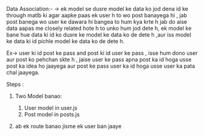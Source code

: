 Data Association:- 
-> ek model se dusre model ke data ko jod dena id ke through matlb ki agar aapke paas ek user h to wo post banayega hi , jab post banega wo user ke dawara hi bangea to hum kya krte h jab do aise data aapas me closely related hote h to unko hum jod dete h, ek model ke bane hue data ki id ko dusre ke model ke data ko de dete h ,aur iss model ke data ki id pichle model ke data ko de dete h.

Ex-> user ki id post ke pass and post ki id user ke pass , isse hum dono user aur post ko pehchan skte h , jaise user ke pass apna post ka id hoga usse post ka idea ho jaayega aur post ke pass user ka id hoga usse user ka pata chal jaayega.



Steps :
1. Two Model banao:
   1. User model in user.js
   2. Post model in posts.js

2. ab ek route banao jisme ek user ban jaaye
